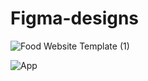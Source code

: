 # Figma-designs



![Food Website Template (1)](https://github.com/user-attachments/assets/1d426612-98d9-4e84-8b5a-07411a87aae3)


![App](https://github.com/user-attachments/assets/18c52f9d-8f2a-4b34-81c0-656409b449b3)
